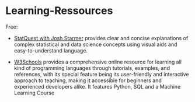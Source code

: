 # Learning-Ressources
Free:
- [StatQuest with Josh Starmer](https://www.youtube.com/channel/UCtYLUTtgS3k1Fg4y5tAhLbw) provides clear and concise explanations of complex statistical and data science concepts using visual aids and easy-to-understand language.

- [W3Schools](https://www.w3schools.com/) provides a comprehensive online resource for learning all kind of programming languages through tutorials, examples, and references, with its special feature being its user-friendly and interactive approach to teaching, making it accessible for beginners and experienced developers alike. It features Python, SQL and a Machine Learning Course

[]()

[]()

[]()

[]()

[]()

[]()
